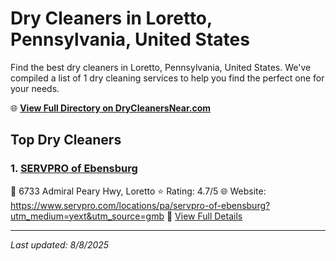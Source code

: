 # Dry Cleaners in Loretto, Pennsylvania, United States

Find the best dry cleaners in Loretto, Pennsylvania, United States. We've compiled a list of 1 dry cleaning services to help you find the perfect one for your needs.

🌐 **[View Full Directory on DryCleanersNear.com](https://drycleanersnear.com/city/US/Pennsylvania/Loretto)**

## Top Dry Cleaners

### 1. [SERVPRO of Ebensburg](https://drycleanersnear.com/dryCleaner/686735e5bb1702f4ee39b40b/servpro-of-ebensburg)
📍 6733 Admiral Peary Hwy, Loretto
⭐ Rating: 4.7/5
🌐 Website: https://www.servpro.com/locations/pa/servpro-of-ebensburg?utm_medium=yext&utm_source=gmb
🔗 [View Full Details](https://drycleanersnear.com/dryCleaner/686735e5bb1702f4ee39b40b/servpro-of-ebensburg)


---

*Last updated: 8/8/2025*

